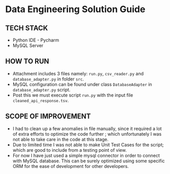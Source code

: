 # Data Engineering Solution Guide

## TECH STACK
* Python IDE - Pycharm
* MySQL Server

## HOW TO RUN
* Attachment includes 3 files namely:  `run.py`, `csv_reader.py` and `database_adapter.py` in folder `src`.
* MySQL configuration can be found under class `DatabaseAdapter` in `database_adapter.py` script.
* Post this we must execute script `run.py` with the input file `cleaned_api_response.tsv`.

## SCOPE OF IMPROVEMENT
* I had to clean up a few anomalies in file manually, since it required a lot of extra efforts to optimize the code further ; which unfortunately I was not able to take care in the code at this stage.
* Due to limited time I was not able to make Unit Test Cases for the script; which are good to include from a testing point of view.
* For now I have just used a simple mysql connector in order to connect with MySQL database. This can be surely optimized using some specific ORM for the ease of development for other developers.

 